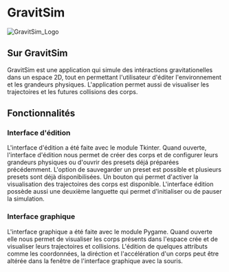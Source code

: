 # GravitSim

![GravitSim_Logo](https://media.discordapp.net/attachments/1118301544765456455/1138277972583927818/logo3.png?ex=65efab78&is=65dd3678&hm=e8141d43844f431bc76fd0c2232187563b7f7cbb7a6bfc186b8fa15d5afcbb4e&=&format=webp&quality=lossless&width=280&height=280)

## Sur GravitSim
GravitSim est une application qui simule des intéractions gravitationelles dans un espace 2D, tout en permettant l'utilisateur d'éditer l'environnement et les grandeurs physiques. L'application permet aussi de visualiser les trajectoires et les futures collisions des corps.

## Fonctionnalités
### Interface d'édition
L'interface d'édition a été faite avec le module Tkinter.
Quand ouverte, l'interface d'édition nous permet de créer des corps et de configurer leurs grandeurs physiques ou d'ouvrir des presets déjá préparées précédemment. L'option de sauvegarder un preset est possible et plusieurs presets sont déjà disponibilisées. Un bouton qui permet d'activer la visualisation des trajectoires des corps est disponible. L'interface édition possède aussi une deuxième languette qui permet d'initialiser ou de pauser la simulation.

### Interface graphique
L'interface graphique a été faite avec le module Pygame.
Quand ouverte elle nous permet de visualiser les corps présents dans l'espace crée et de visualiser leurs trajectoires et collisions. L'édition de quelques attributs comme les coordonnées, la diréction et l'accélération d'un corps peut être altérée dans la fenêtre de l'interface graphique avec la souris.


###